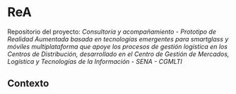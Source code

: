 # ReA
Repositorio del proyecto: *Consultoría y acompañamiento - Prototipo de Realidad Aumentada basada en tecnologías emergentes para smartglass y móviles multiplataforma que apoye los procesos de gestión logística en los Centros de Distribución, desarrollado en el Centro de Gestión de Mercados, Logística y Tecnologías de la Información - SENA - CGMLTI*

## Contexto


